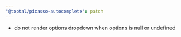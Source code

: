```yaml
---
'@toptal/picasso-autocomplete': patch
---
```


- do not render options dropdown when options is null or undefined
